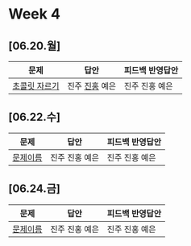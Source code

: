 # Week 4
## [06.20.월]

| 문제                                              | 답안                                          | 피드백 반영답안                       |
| ------------------------------------------------- | --------------------------------------------- | -------------------------------------- |
| [초콜릿 자르기](https://www.acmicpc.net/problem/2163) | 진주 [진홍](0620_kjh_2163.java) 예은 | 진주 진홍 예은 |

## [06.22.수]

| 문제                                              | 답안                                          | 피드백 반영답안                       |
| ------------------------------------------------- | --------------------------------------------- | -------------------------------------- |
| [문제이름]() | 진주 진홍 예은 | 진주 진홍 예은 |

## [06.24.금]

| 문제                                              | 답안                                          | 피드백 반영답안                       |
| ------------------------------------------------- | --------------------------------------------- | -------------------------------------- |
| [문제이름](문제링크) | 진주 진홍 예은 | 진주 진홍 예은 |

